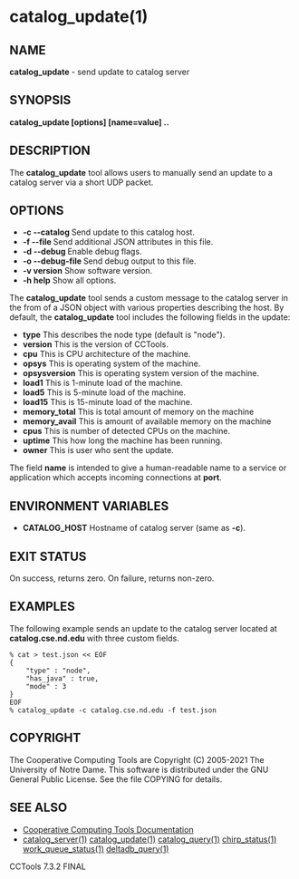 






















# catalog_update(1)

## NAME
**catalog_update** - send update to catalog server

## SYNOPSIS
****catalog_update [options] [name=value] ..****

## DESCRIPTION


The **catalog_update** tool allows users to manually send an update to a
catalog server via a short UDP packet.

## OPTIONS


- **-c --catalog <host>** Send update to this catalog host.
- **-f --file <json-file>**  Send additional JSON attributes in this file.
- **-d --debug <flags>**  Enable debug flags.
- **-o --debug-file <file>**  Send debug output to this file.
- **-v version**  Show software version.
- **-h help**  Show all options.


The **catalog_update** tool sends a custom message to the catalog
server in the from of a JSON object with various properties describing
the host.  By default, the **catalog_update** tool includes the following
fields in the update:


- ****type**** This describes the node type (default is "node").
- ****version**** This is the version of CCTools.
- ****cpu**** This is CPU architecture of the machine.
- ****opsys**** This is operating system of the machine.
- ****opsysversion**** This is operating system version of the machine.
- ****load1**** This is 1-minute load of the machine.
- ****load5**** This is 5-minute load of the machine.
- ****load15**** This is 15-minute load of the machine.
- ****memory_total**** This is total amount of memory on the machine
- ****memory_avail**** This is amount of available memory on the machine
- ****cpus**** This is number of detected CPUs on the machine.
- ****uptime**** This how long the machine has been running.
- ****owner**** This is user who sent the update.



The field **name** is intended to give a human-readable name to a service or
application which accepts incoming connections at **port**.


## ENVIRONMENT VARIABLES


- ****CATALOG_HOST**** Hostname of catalog server (same as **-c**).


## EXIT STATUS
On success, returns zero.  On failure, returns non-zero.

## EXAMPLES


The following example sends an update to the catalog server located at
**catalog.cse.nd.edu** with three custom fields.

```
% cat > test.json << EOF
{
    "type" : "node",
    "has_java" : true,
    "mode" : 3
}
EOF
% catalog_update -c catalog.cse.nd.edu -f test.json
```

## COPYRIGHT
The Cooperative Computing Tools are Copyright (C) 2005-2021 The University of Notre Dame.  This software is distributed under the GNU General Public License.  See the file COPYING for details.

## SEE ALSO

- [Cooperative Computing Tools Documentation]("../index.html")
- [catalog_server(1)](catalog_server.md)  [catalog_update(1)](catalog_update.md)  [catalog_query(1)](catalog_query.md)  [chirp_status(1)](chirp_status.md)  [work_queue_status(1)](work_queue_status.md)   [deltadb_query(1)](deltadb_query.md)


CCTools 7.3.2 FINAL
